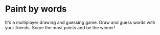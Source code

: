 # Paint by words

It's a multiplayer drawing and guessing game. Draw and guess words with your friends. Score the most points and be the winner!
